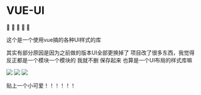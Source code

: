 # VUE-UI

:hatched_chick:	:hatched_chick:	:hatched_chick:	:hatched_chick:	:hatched_chick:	

这个是一个使用vue搞的各种UI样式的库

其实有部分原因是因为之前做的版本UI全部更换掉了 项目改了很多东西，我觉得反正都是一个模块一个模块的  我就不删 保存起来 也算是一个UI布局的样式库嘛

![](https://github.com/hahabboom/img-store/blob/master/%E5%86%85%E7%BD%91%E9%80%9A%E6%88%AA%E5%9B%BE20210114095007.png?raw=true)
![](https://github.com/hahabboom/img-store/blob/master/%E5%86%85%E7%BD%91%E9%80%9A%E6%88%AA%E5%9B%BE20210114095029.png?raw=true)
![](https://github.com/hahabboom/img-store/blob/master/%E5%86%85%E7%BD%91%E9%80%9A%E6%88%AA%E5%9B%BE20210114095049.png?raw=true)

贴上一个小可爱！！！！！！
